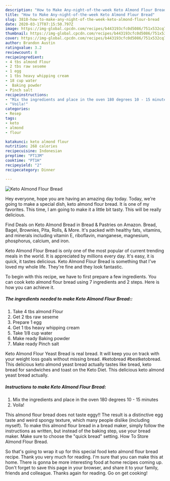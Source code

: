 ```yaml
---
description: "How to Make Any-night-of-the-week Keto Almond Flour Bread"
title: "How to Make Any-night-of-the-week Keto Almond Flour Bread"
slug: 3818-how-to-make-any-night-of-the-week-keto-almond-flour-bread
date: 2020-03-17T07:15:50.797Z
image: https://img-global.cpcdn.com/recipes/b443193cfc0d5086/751x532cq70/keto-almond-flour-bread-recipe-main-photo.jpg
thumbnail: https://img-global.cpcdn.com/recipes/b443193cfc0d5086/751x532cq70/keto-almond-flour-bread-recipe-main-photo.jpg
cover: https://img-global.cpcdn.com/recipes/b443193cfc0d5086/751x532cq70/keto-almond-flour-bread-recipe-main-photo.jpg
author: Brandon Austin
ratingvalue: 3.2
reviewcount: 8
recipeingredient:
- 4 tbs almond Flour
- 2 tbs raw seseme
- 1 egg
- 1 tbs heavy whipping cream
- 18 cup water
-  Baking powder
- Pinch salt
recipeinstructions:
- "Mix the ingredients and place in the oven 180 degrees 10 - 15 minutes"
- "Voila!"
categories:
- Resep
tags:
- keto
- almond
- flour

katakunci: keto almond flour
nutrition: 268 calories
recipecuisine: Indonesian
preptime: "PT13M"
cooktime: "PT1H"
recipeyield: "2"
recipecategory: Dinner

---
```



![Keto Almond Flour Bread](https://img-global.cpcdn.com/recipes/b443193cfc0d5086/751x532cq70/keto-almond-flour-bread-recipe-main-photo.jpg)

Hey everyone, hope you are having an amazing day today. Today, we're going to make a special dish, keto almond flour bread. It is one of my favorites. This time, I am going to make it a little bit tasty. This will be really delicious.

Find Deals on Keto Almond Bread in Bread &amp; Pastries on Amazon. Bread, Bagel, Brownies, Pita, Rolls, &amp; More. It&#39;s packed with healthy fats, vitamins, and minerals including vitamin E, riboflavin, manganese, magnesium, phosphorus, calcium, and iron.

Keto Almond Flour Bread is only one of the most popular of current trending meals in the world. It is appreciated by millions every day. It's easy, it is quick, it tastes delicious. Keto Almond Flour Bread is something that I've loved my whole life. They're fine and they look fantastic.


To begin with this recipe, we have to first prepare a few ingredients. You can cook keto almond flour bread using 7 ingredients and 2 steps. Here is how you can achieve it.

##### The ingredients needed to make Keto Almond Flour Bread::

1. Take 4 tbs almond Flour
1. Get 2 tbs raw seseme
1. Prepare 1 egg
1. Get 1 tbs heavy whipping cream
1. Take 1/8 cup water
1. Make ready  Baking powder
1. Make ready Pinch salt


Keto Almond Flour Yeast Bread is real bread. It will keep you on track with your weight loss goals without missing bread. #ketobread #bestketobread. This delicious keto almond yeast bread actually tastes like bread, keto bread for sandwiches and toast on the Keto Diet. This delicious keto almond yeast bread actually. 

##### Instructions to make Keto Almond Flour Bread:

1. Mix the ingredients and place in the oven 180 degrees 10 - 15 minutes
1. Voila!


This almond flour bread does not taste eggy!! The result is a distinctive egg taste and weird spongy texture, which many people dislike (including myself). To make this almond flour bread in a bread maker, simply follow the instructions as written, but instead of the baking step, use your bread maker. Make sure to choose the &#34;quick bread&#34; setting. How To Store Almond Flour Bread. 

So that's going to wrap it up for this special food keto almond flour bread recipe. Thank you very much for reading. I'm sure that you can make this at home. There is gonna be more interesting food at home recipes coming up. Don't forget to save this page in your browser, and share it to your family, friends and colleague. Thanks again for reading. Go on get cooking!
